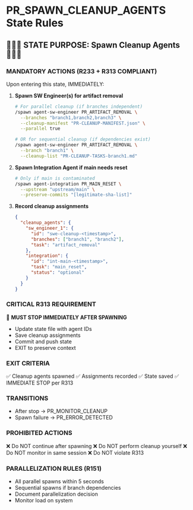 # PR_SPAWN_CLEANUP_AGENTS State Rules

## 🔴🔴🔴 STATE PURPOSE: Spawn Cleanup Agents 🔴🔴🔴

### MANDATORY ACTIONS (R233 + R313 COMPLIANT)
Upon entering this state, IMMEDIATELY:

1. **Spawn SW Engineer(s) for artifact removal**
   ```bash
   # For parallel cleanup (if branches independent)
   /spawn agent-sw-engineer PR_ARTIFACT_REMOVAL \
     --branches "branch1,branch2,branch3" \
     --cleanup-manifest "PR-CLEANUP-MANIFEST.json" \
     --parallel true

   # OR for sequential cleanup (if dependencies exist)
   /spawn agent-sw-engineer PR_ARTIFACT_REMOVAL \
     --branch "branch1" \
     --cleanup-list "PR-CLEANUP-TASKS-branch1.md"
   ```

2. **Spawn Integration Agent if main needs reset**
   ```bash
   # Only if main is contaminated
   /spawn agent-integration PR_MAIN_RESET \
     --upstream "upstream/main" \
     --preserve-commits "[legitimate-sha-list]"
   ```

3. **Record cleanup assignments**
   ```json
   {
     "cleanup_agents": {
       "sw_engineer_1": {
         "id": "swe-cleanup-<timestamp>",
         "branches": ["branch1", "branch2"],
         "task": "artifact_removal"
       },
       "integration": {
         "id": "int-main-<timestamp>",
         "task": "main_reset",
         "status": "optional"
       }
     }
   }
   ```

### CRITICAL R313 REQUIREMENT
🚨 **MUST STOP IMMEDIATELY AFTER SPAWNING**
- Update state file with agent IDs
- Save cleanup assignments
- Commit and push state
- EXIT to preserve context

### EXIT CRITERIA
✅ Cleanup agents spawned
✅ Assignments recorded
✅ State saved
✅ IMMEDIATE STOP per R313

### TRANSITIONS
- After stop → PR_MONITOR_CLEANUP
- Spawn failure → PR_ERROR_DETECTED

### PROHIBITED ACTIONS
❌ Do NOT continue after spawning
❌ Do NOT perform cleanup yourself
❌ Do NOT monitor in same session
❌ Do NOT violate R313

### PARALLELIZATION RULES (R151)
- All parallel spawns within 5 seconds
- Sequential spawns if branch dependencies
- Document parallelization decision
- Monitor load on system